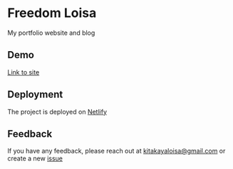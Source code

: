 
# Freedom Loisa

My portfolio website and blog

## Demo

[Link to site](https://freedomloisa.netlify.app/)


## Deployment

The project is deployed on [Netlify](https://www.netlify.com/)


## Feedback

If you have any feedback, please reach out at kitakayaloisa@gmail.com or create a new [issue](https://github.com/LoisaKitakaya/My-Portfolio/issues)

